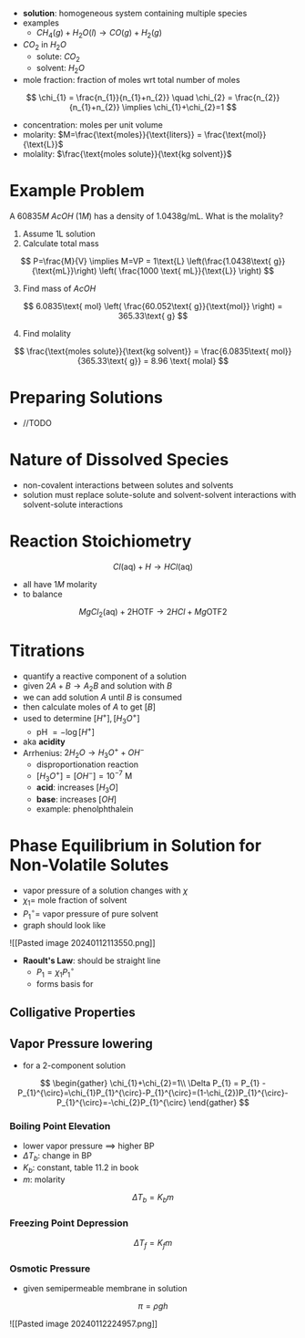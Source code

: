 - **solution**: homogeneous system containing multiple species
- examples
	- $CH_{4}(g)+H_{2}O(l)\to CO(g)+H_{2}(g)$
- $CO_{2}$ in $H_{2}O$
	- solute: $CO_{2}$
	- solvent: $H_{2}O$
- mole fraction: fraction of moles wrt total number of moles

$$
\chi_{1} = \frac{n_{1}}{n_{1}+n_{2}} \quad \chi_{2} = \frac{n_{2}}{n_{1}+n_{2}} \implies \chi_{1}+\chi_{2}=1
$$

- concentration: moles per unit volume
- molarity: $M=\frac{\text{moles}}{\text{liters}} = \frac{\text{mol}}{\text{L}}$
- molality: $\frac{\text{moles solute}}{\text{kg solvent}}$

# Example Problem

A $60835M$ $AcOH$ ($1M$) has a density of $1.0438\text{g} / \text{mL}$. What is the molality?

1. Assume $1\text{L}$ solution
2. Calculate total mass

$$
P=\frac{M}{V} \implies M=VP = 1\text{L} \left(\frac{1.0438\text{ g}}{\text{mL}}\right)  \left( \frac{1000 \text{ mL}}{\text{L}} \right)
$$

3. Find mass of $AcOH$

$$
6.0835\text{ mol} \left( \frac{60.052\text{ g}}{\text{mol}} \right) = 365.33\text{ g}
$$

4. Find molality

$$
\frac{\text{moles solute}}{\text{kg solvent}} = \frac{6.0835\text{ mol}}{365.33\text{ g}} = 8.96 \text{ molal}
$$

# Preparing Solutions

- //TODO

# Nature of Dissolved Species

- non-covalent interactions between solutes and solvents
- solution must replace solute-solute and solvent-solvent interactions with solvent-solute interactions

# Reaction Stoichiometry

$$
Cl(\text{aq}) + H \to HCl(\text{aq})
$$

- all have $1M$ molarity
- to balance

$$
MgCl_{2}(\text{aq}) + 2\text{HOTF} \to 2HCl + Mg\text{OTF}2
$$

# Titrations

- quantify a reactive component of a solution
- given $2A+B\to A_{2}B$ and solution with $B$
- we can add solution $A$ until $B$ is consumed
- then calculate moles of $A$ to get $[B]$
- used to determine $[H^{+}], [H_{3}O^{+}]$
	- pH $=-\log[H^{+}]$
- aka **acidity**
- Arrhenius: $2H_{2}O\to H_{3}O^{+}+OH^{-}$
	- disproportionation reaction
	- $[H_{3}O^{+}]=[OH^{-}]=10^{-7}\text{ M}$
	- **acid**: increases $[H_{3}O]$
	- **base**: increases $[OH]$
	- example: phenolphthalein

# Phase Equilibrium in Solution for Non-Volatile Solutes

- vapor pressure of a solution changes with $\chi$
- $\chi_{1}=$ mole fraction of solvent
- $P_{1}^{\circ}=$ vapor pressure of pure solvent
- graph should look like

![[Pasted image 20240112113550.png]]

- **Raoult's Law**: should be straight line
	- $P_{1}=\chi_{1}P_{1}^{\circ}$
	- forms basis for

## Colligative Properties

## Vapor Pressure lowering

- for a 2-component solution

$$
\begin{gather}
\chi_{1}+\chi_{2}=1\\
\Delta P_{1} = P_{1} - P_{1}^{\circ}=\chi_{1}P_{1}^{\circ}-P_{1}^{\circ}=(1-\chi_{2})P_{1}^{\circ}-P_{1}^{\circ}=-\chi_{2}P_{1}^{\circ}
\end{gather}
$$

### Boiling Point Elevation

- lower vapor pressure $\implies$ higher BP
- $\Delta T_{b}$: change in BP
- $K_{b}$: constant, table 11.2 in book
- $m$: molarity

$$
\Delta T_{b}=K_{b}m
$$

### Freezing Point Depression

$$
\Delta T_{f}=K_{f}m
$$

### Osmotic Pressure

- given semipermeable membrane in solution

$$
\pi=\rho gh
$$

![[Pasted image 20240112224957.png]]